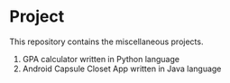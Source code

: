 # Project
This repository contains the miscellaneous projects. 
1. GPA calculator written in Python language
2. Android Capsule Closet App written in Java language
